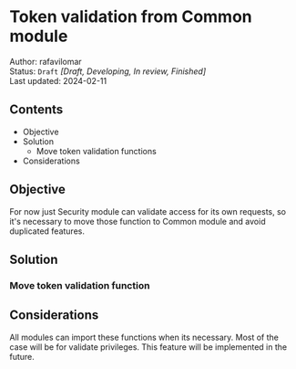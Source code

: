 # Token validation from Common module

Author: rafavilomar  
Status: `Draft` *[Draft, Developing, In review, Finished]*  
Last updated: 2024-02-11

## Contents

- Objective
- Solution
  - Move token validation functions
- Considerations

## Objective

For now just Security module can validate access for its own requests, so it's necessary to move those function to 
Common module and avoid duplicated features.

## Solution

### Move token validation function

## Considerations

All modules can import these functions when its necessary. Most of the case will be for validate privileges. This 
feature will be implemented in the future.